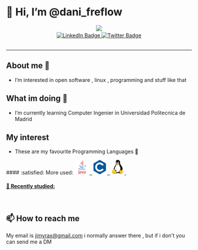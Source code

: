 # 👋 Hi, I’m @dani_freflow
<div id = "header" align="center">
  <img src="https://media.tenor.com/images/ccb959edb41a02737755b2209ef7d97a/tenor.gif" width="100">
</div>

<div id="badges" align="center">
  <a href="https://www.linkedin.com/in/daniel-fern%C3%A1ndez-43775723b/">
    <img src="https://img.shields.io/badge/LinkedIn-blue?style=for-the-badge&logo=linkedin&logoColor=white" alt="LinkedIn Badge"/>
  </a>
  <a href="https://twitter.com/dani_freflow">
    <img src="https://img.shields.io/badge/Twitter-blue?style=for-the-badge&logo=twitter&logoColor=white" alt="Twitter Badge"/>
  </a>
</div>
<div id = "counter" align="center">
<img src="https://komarev.com/ghpvc/?username=danifreflow&style=flat-square&color=green" alt=""/>
</div>

---
## About me 👀
-  I’m interested in open software , linux , programming and stuff like that

## What im doing 🌱 
- I’m currently learning Computer Ingenier in Universidad Politecnica de Madrid


## My interest
- These are my favourite Programming Languages 💞️ 
<div>
#### :satisfied: More used:
  <a href="#">
      <img src="https://github.com/devicons/devicon/blob/master/icons/java/java-original-wordmark.svg" title="Java" alt="Java" width="40" height="40"/>&nbsp;
  <img src="https://github.com/devicons/devicon/blob/master/icons/c/c-plain.svg" title="C" alt="c" width="40" height="40"/>&nbsp;
  <img src="https://github.com/devicons/devicon/blob/master/icons/linux/linux-original.svg" title="C" alt="c" width="40" height="40"/>&nbsp;



#### :hugs: Recently studied:
  <a href="#">
    
  </a><br>
  
 
</div>

##  📫 How to reach me 
 My email is jimyrax@gmail.com i normally answer there , but if i don't you can send me a DM

<!---
danifreflow/danifreflow is a ✨ special ✨ repository because its `README.md` (this file) appears on your GitHub profile.
You can click the Preview link to take a look at your changes.
--->
